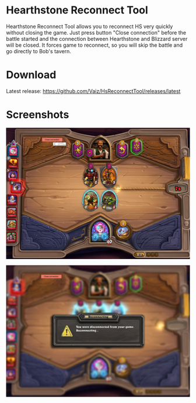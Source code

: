 # Hearthstone Reconnect Tool

Hearthstone Reconnect Tool allows you to reconnect HS very quickly without closing the game. Just press button "Close connection" before the battle started and the connection between Hearthstone and Blizzard server will be closed. It forces game to reconnect, so you will skip the battle and go directly to Bob's tavern.

# Download
Latest release: https://github.com/Vaiz/HsReconnectTool/releases/latest


# Screenshots
<p align="center"><img src="/images/floating_button.jpg" alt="floating" width="600"/></p>
<p align="center"><img src="/images/reconnect.jpg" alt="reconnecting" width="600"/></p>
